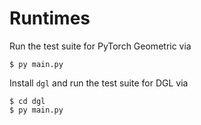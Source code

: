 # Runtimes

Run the test suite for PyTorch Geometric via

```
$ py main.py
```

Install `dgl` and run the test suite for DGL via

```
$ cd dgl
$ py main.py
```

